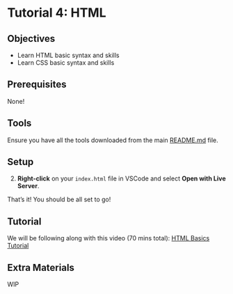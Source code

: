 # Tutorial 4: HTML

## Objectives
- Learn HTML basic syntax and skills
- Learn CSS basic syntax and skills

## Prerequisites
None!

## Tools
Ensure you have all the tools downloaded from the main [README.md](../README.md) file.

## Setup

2. **Right-click** on your `index.html` file in VSCode and select **Open with Live Server**.  

That’s it! You should be all set to go!

## Tutorial

We will be following along with this video (70 mins total):
[HTML Basics Tutorial](https://www.youtube.com/watch?v=qz0aGYrrlhU&t=297s&ab_channel=ProgrammingwithMosh)

## Extra Materials

WIP
